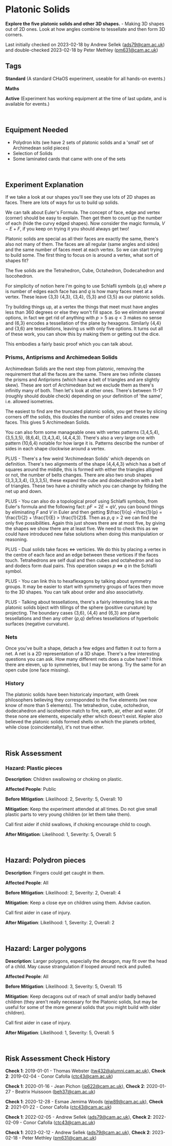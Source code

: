 # Platonic Solids

**Explore the five platonic solids and other 3D shapes.** - Making 3D shapes out of 2D ones. Look at how angles combine to tessellate and then form 3D corners. 

Last initially checked on 2023-02-18 by Andrew Sellek (ads79@cam.ac.uk) and double-checked 2023-02-18 by Peter Methley (pm631@cam.ac.uk)

## Tags
<!--- Start Tags (DO NOT REMOVE THIS COMMENT) --->

**Standard** (A standard CHaOS experiment, useable for all hands-on events.)

**Maths**

**Active** (Experiment has working equipment at the time of last update, and is available for events.)
<!--- End Tags (DO NOT REMOVE THIS COMMENT) --->

<br/>

## Equipment Needed 
- Polydron kits (we have 2 sets of platonic solids and a 'small' set of Archimedean solid pieces)
- Selection of Solids
- Some laminated cards that came with one of the sets

<br/>

## Experiment Explanation 

If we take a look at our shapes you'll see they use lots of 2D shapes as faces. There are lots of ways for us to build up solids.

We can talk about Euler's Formula. The concept of face, edge and vertex (corner) should be easy to explain. Then get them to count up the number of each (hide the curvy edged shapes). Now consider the magic formula, $V-E+F$, if you keep on trying it you should always get two!

Platonic solids are special as all their faces are exactly the same, there's also not many of them. The faces are all regular (same angles and sides) and the same number of faces meet at each vertex. So we can start trying to build some. The first thing to focus on is around a vertex, what sort of shapes fit? 

The five solids are the Tetrahedron, Cube, Octahedron, Dodecahedron and Isocohedron. 

For simplicity of notion here I'm going to use Schlafli symbols {_p,q_} where $p$ is number of edges each face has and $q$ is how many faces meet at a vertex. These leave {3,3} {4,3}, {3,4}, {5,3} and {3,5} as our platonic solids. 

Try building things up, at a vertex the things that meet must have angles less than 360 degrees or else they won't fill space. So we eliminate several options, in fact we get rid of anything with $p>5$ as $q<3$ makes no sense and {6,3} encodes a tessellation of the plane by hexagons. Similarly {4,4} and {3,6} are tessellations, leaving us with only five options. It turns out all of these work, you can show this by making them or getting out the dice.

This embodies a fairly basic proof which you can talk about.

### Prisms, Antiprisms and Archimedean Solids
Archimedean Solids are the next step from platonic, removing the requirement that all the faces are the same. There are two infinite classes the prisms and Antiprisms (which have a belt of triangles and are slightly skew). These are sort of Archimedean but we exclude them as there's infinitly many of both. Then let's look at other ones. There's between 11-17 (roughly should double check) depending on your definition of 'the same', i.e. allowed isometries. 

The easiest to find are the truncated platonic solids, you get these by slicing corners off the solids, this doubles the number of sides and creates new faces. This gives 5 Archimedean Solids. 

You can also form some manageable ones with vertex patterns (3,4,5,4), (3,5,3,5), (8,6,4), (3,4,3,4), (4,4,4,3). There's also a very large one with pattern (10,6,4) notable for how large it is. Patterns describe the number of sides in each shape clockwise around a vertex.

PLUS - There's a few weird 'Archimedean Solids' which depends on definition. There's two alignments of the shape (4,4,4,3) which has a belt of squares around the middle, this is formed with either the triangles alligned or not, the number of belts changes. There are also two snub shapes (3,3,3,3,4), (3,3,3,5), these expand the cube and dodecahedron with a belt of triangles. These two have a chirality which you can change by folding the net up and down.

PLUS - You can also do a topological proof using Schlafli symbols, from Euler's formula and the following fact: $pF=2E=qV$, you can bound things by eliminating $F$ and $V$ in Euler and then getting $\frac{1}{q} +\frac{1}{p} = \frac{1}{2} + \frac{1}{E} > \frac{1}{2}$. Then as $p,q >2$ we can find the only five possibilities. Again this just shows there are at most five, by giving the shapes we show there are at least five. We need to check this as we could have introduced new false solutions when doing this manipulation or reasoning.

PLUS - Dual solids take faces ⇔ verticies. We do this by placing a vertex in the centre of each face and an edge between these vertices if the faces touch. Tetrahedrons are self dual and then cubes and octahedron and iso and dodecs form dual pairs. This operation swaps $p$ ⇔ $q$ in the Schlafli symbol.

PLUS - You can link this to hexaflexagons by talking about symmetry groups. It may be easier to start with symmetry groups of faces then move to the 3D shapes. You can talk about order and also associativity. 

PLUS - Talking about tessellations, there's a fairly interesting link as the platonic solids biject with tillings of the sphere (positive curvature) by projecting. The boundary cases {3,6}, {4,4} and {6,3} are plane tessellations and then any other {_p,q_} defines tessellations of hyperbolic surfaces (negative curvature). 

### Nets
Once you've built a shape, detach a few edges and flatten it out to form a net. A net is a 2D representation of a 3D shape. 
There's a few interesting questions you can ask. How many different nets does a cube have? I think there are eleven, up to symmetries, but I may be wrong. Try the same for an open cube (one face missing).

### History
The platonic solids have been historicaly important, with Greek philosophers believing they corresponded to the five elements (we now know of more than 5 elements). The tetrahedron, cube, octohedron, dodecahedron and iscohedron match to fire, earth, air, ether and water. Of these none are elements, especially ether which doesn't exist. Kepler also believed the platonic solids formed shells on which the planets orbited, while close (coincidentally), it's not true either.


<br/>

## Risk Assessment

### **Hazard**: Plastic pieces

**Description**: Children swallowing or choking on plastic.

**Affected People**: Public

**Before Mitigation**: Likelihood: 2, Severity: 5, Overall: 10

**Mitigation**: Keep the experiment attended at all times. Do not give small plastic parts to very young children (or let them take them).

Call first aider if child swallows, if choking encourage child to cough.

**After Mitigation**: Likelihood: 1, Severity: 5, Overall: 5

<br/>

## **Hazard**: Polydron pieces

**Description**: Fingers could get caught in them.

**Affected People**: All

**Before Mitigation**: Likelihood: 2, Severity: 2, Overall: 4

**Mitigation**: Keep a close eye on children using them. Advise caution.

Call first aider in case of injury.

**After Miigation**: Likelihood: 1, Severity: 2, Overall: 2

<br/>

## **Hazard**: Larger polygons

**Description**: Larger polygons, especially the decagon, may fit over the head of a child. May cause strangulation if looped around neck and pulled.

**Affected People**: All

**Before Mitigation**: Likelihood: 3, Severity: 5, Overall: 15

**Mitigation**: Keep decagons out of reach of small and/or badly behaved children (they aren't really necessary for the Platonic solids, but may be useful for some of the more general solids that you might build with older children).

Call first aider in case of injury.

**After Miigation**: Likelihood: 1, Severity: 5, Overall: 5

<br/>

## Risk Assessment Check History 

**Check 1**: 2019-01-01 - Thomas Webster (tw432@alumni.cam.ac.uk), **Check 2**: 2019-02-04 - Conor Cafolla (ctc43@cam.ac.uk)

**Check 1**: 2020-01-16 - Jean Pichon (jp622@cam.ac.uk), **Check 2**: 2020-01-27 - Beatrix Huissoon (beh37@cam.ac.uk)

**Check 1**: 2020-12-28 - Esmae Jemima Woods (ejw89@cam.ac.uk), **Check 2**: 2021-01-22 - Conor Cafolla (ctc43@cam.ac.uk)

**Check 1**: 2022-02-05 - Andrew Sellek (ads79@cam.ac.uk), **Check 2**: 2022-02-09 - Conor Cafolla (ctc43@cam.ac.uk)

**Check 1**: 2023-02-12 - Andrew Sellek (ads79@cam.ac.uk), **Check 2**: 2023-02-18 - Peter Methley (pm631@cam.ac.uk)
